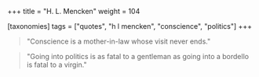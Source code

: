 +++
title = "H. L. Mencken"
weight = 104

[taxonomies]
tags = ["quotes", "h l mencken", "conscience", "politics"]
+++

> "Conscience is a mother-in-law whose visit never ends."

> "Going into politics is as fatal to a gentleman as going into a bordello
> is fatal to a virgin."
